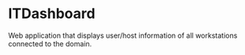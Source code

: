 # ITDashboard
Web application that displays user/host information of all workstations connected to the domain.
